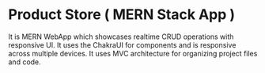 # Product Store ( MERN Stack App )

It is MERN WebApp which showcases realtime CRUD operations with responsive UI.
It uses the ChakraUI for components and is responsive across multiple devices.
It uses MVC architecture for organizing project files and code.
